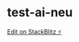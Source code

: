 # test-ai-neu

[Edit on StackBlitz ⚡️](https://stackblitz.com/edit/sveltejs-kit-template-default-lesdij)
